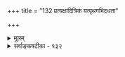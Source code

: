 +++
title = "132 प्रत्यक्षादित्रिकं यत्पृथगभिदधता"

+++
<details><summary>मूलम्</summary>

प्रत्यक्षादित्रिकं यत्पृथगभिदधता भाष्यकारेण शेषं नैव क्षिप्तं न चोपस्कृतमिह न ततः स्यात्तदाधिक्यसिद्धिः ।  
रीतिः सर्वोदितानामियमिति हि तथोदासि सङ्ख्याविवादे तेनान्वारुह्य तत्तत्समधिकगणना स्वीकृता नस्सयूथ्यैः ॥ १३२ ॥
</details>

<details><summary>सर्वाङ्कषटीका - १३२</summary>

ननु भोः ! अस्तु भवदीया सरणिः, सयूथ्यानां वा । श्रीभाष्यकाराणामस्मिन् विषये आशयः कः ? इत्यत्राह - प्रत्यक्षादीति । **प्रत्यक्षादित्रिकम्** = प्रत्यक्षमनुमानमागम इति प्रमाणत्रिकं **पृथक्** = प्रत्येकम् अभिद- **भाष्यकारेण** = श्रीभाष्यकारकृता **इह** = प्रमाणसंख्यादिविषये **शेषम्** = अधिकं प्रमाणम् नैव **क्षिप्तम्** = नैव निराकृतम्, न **चोपस्कृतम्** = नवा अङ्गीकृतमिति यत्, **ततः** = तावन्मात्रात् तदाधिक्य- **सिद्धिः** =प्रमाणाधिक्यसिद्धिः न स्यात् । **सर्वोदितानाम्** = सर्वैरपि शास्त्रकारैरुदितानां प्रमाणानाम् **रीतिः** = प्रवृत्तिक्रमः **इयम्** = एवमेव इति हि संख्याविवादे तथा उदासि भाष्यकारैः । न हि वेदान्तशास्त्रं काकदन्तपरीक्षाशास्त्रम्। तदर्थमेव क्लृप्तानां तत्तच्छास्त्राणां सत्त्वे, सर्वमत्रैव कथं कर्तुं शक्यम् ? **तेन** = एवमौदासीन्यप्रदर्शनेन नः **सयूथ्यैः** =एकदेशिभिः कैश्चित् वरदनारायणभट्टारकादिभिः **अन्वारुह्य** = परवादानुकरणेन तत्तत्समधिक- 

चतुर्विधत्वपञ्चविधत्वादिरूपा अधिकप्रमाणगणना स्वीकृता । 'स्वयंसिद्धिस्तथा दिव्यं प्रत्यक्षमनुमागमः । पञ्च सन्ति प्रमाणानि जैमिनिव्यासयोर्हृदि ।' इति वचनेनैतद् ज्ञायते । प्रज्ञापरित्राणवचनमिदं न्यायपरिशुद्धावुदाहृतम् । स्वयं **सिद्धिः** = स्वप्रकाशरूपं ज्ञानम् । **दिव्यम्** = योगजम् । आहत्य प्रमाणानि पञ्च । एवं सयूथ्यानां मतभेदानां समन्वय उक्तरीत्या ज्ञेय इति भावः ॥ 

वादव्यसनिनो जाताः पण्डितास्सर्वदैव हि । वचनान्यवलम्ब्यैव विवदन्ते परस्परम् ॥ यदि विज्ञानमाश्रित्य दैवानुग्रहमूलकम् । अन्विष्येयुः परं सत्यं विवादो नैव संभवेत् ॥ यश्च मूढतमो लोक इत्याद्यं परमं हितम् । मा विस्मर कदापि त्वं सर्वसारतमं सदा ॥ अन्तराले तु मा तिष्ठ चिरकालं त्रिशंकुवत् । मूढो वा भव, बुद्धेस्त्वं पारं वा गच्छ मा चिरम् ॥ १३२ ॥
</details>
